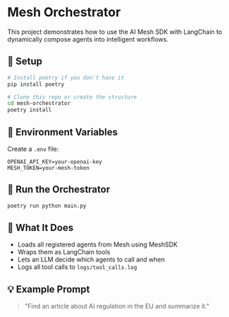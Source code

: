# Mesh Orchestrator

This project demonstrates how to use the AI Mesh SDK with LangChain to dynamically compose agents into intelligent workflows.

## 🔧 Setup

```bash
# Install poetry if you don't have it
pip install poetry

# Clone this repo or create the structure
cd mesh-orchestrator
poetry install
```

## 🧠 Environment Variables

Create a `.env` file:

```
OPENAI_API_KEY=your-openai-key
MESH_TOKEN=your-mesh-token
```

## 🚀 Run the Orchestrator

```bash
poetry run python main.py
```

## 📂 What It Does

- Loads all registered agents from Mesh using MeshSDK
- Wraps them as LangChain tools
- Lets an LLM decide which agents to call and when
- Logs all tool calls to `logs/tool_calls.log`

## 💡 Example Prompt

> "Find an article about AI regulation in the EU and summarize it."

